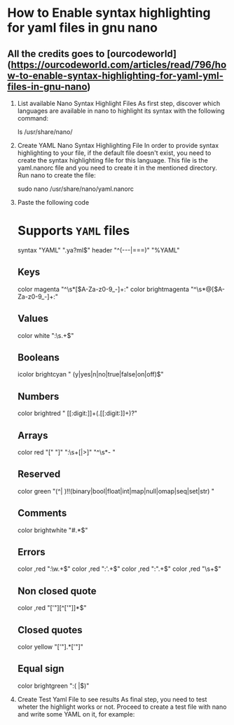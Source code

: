 # How to Enable syntax highlighting for yaml files in gnu nano

## All the credits goes to [ourcodeworld] (https://ourcodeworld.com/articles/read/796/how-to-enable-syntax-highlighting-for-yaml-yml-files-in-gnu-nano)

1. List available Nano Syntax Highlight Files
As first step, discover which languages are available in nano to highlight its syntax with the following command:
	
	ls /usr/share/nano/

1. Create YAML Nano Syntax Highlighting File
In order to provide syntax highlighting to your file, if the default file doesn't exist, you need to create the syntax highlighting file for this language. This file is the yaml.nanorc file and you need to create it in the mentioned directory. Run nano to create the file:
	
	sudo nano /usr/share/nano/yaml.nanorc

1. Paste the following code

	# Supports `YAML` files
	syntax "YAML" "\.ya?ml$"
	header "^(---|===)" "%YAML"

	## Keys
	color magenta "^\s*[\$A-Za-z0-9_-]+\:"
	color brightmagenta "^\s*@[\$A-Za-z0-9_-]+\:"

	## Values
	color white ":\s.+$"
	## Booleans
	icolor brightcyan " (y|yes|n|no|true|false|on|off)$"
	## Numbers
	color brightred " [[:digit:]]+(\.[[:digit:]]+)?"
	## Arrays
	color red "\[" "\]" ":\s+[|>]" "^\s*- "
	## Reserved
	color green "(^| )!!(binary|bool|float|int|map|null|omap|seq|set|str) "

	## Comments
	color brightwhite "#.*$"

	## Errors
	color ,red ":\w.+$"
	color ,red ":'.+$"
	color ,red ":".+$"
	color ,red "\s+$"

	## Non closed quote
	color ,red "['\"][^['\"]]*$"

	## Closed quotes
	color yellow "['\"].*['\"]"

	## Equal sign
	color brightgreen ":( |$)"

1. Create Test Yaml File to see results
As final step, you need to test wheter the highlight works or not. Proceed to create a test file with nano and write some YAML on it, for example: